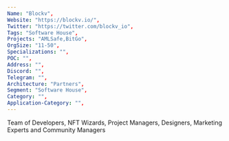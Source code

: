 ```yaml
---
Name: "Blockv",
Website: "https://blockv.io/",
Twitter: "https://twitter.com/blockv_io",
Tags: "Software House",
Projects: "AMLSafe,BitGo",
OrgSize: "11-50",
Specializations: "",
POC: "",
Address: "",
Discord: "",
Telegram: "",
Architecture: "Partners",
Segment: "Software House",
Category: "",
Application-Category: "",
---
```

<!--lang:en--> 
Team of Developers, NFT Wizards, Project Managers, Designers, Marketing Experts and Community Managers
<!--lang:es--] 
Equipo de desarrolladores, asistentes de NFT, gerentes de proyectos, diseñadores, expertos en marketing y gerentes de comunidades
<!--lang:de--] 
Team aus Entwicklern, NFT-Assistenten, Projektmanagern, Designern, Marketingexperten und Community-Managern
<!--lang:fr--] 
Equipe de Développeurs, Assistants NFT, Chefs de Projet, Designers, Experts Marketing et Community Managers
<!--lang:pl--] 
Zespół programistów, kreatorów NFT, kierowników projektów, projektantów, ekspertów ds. marketingu i menedżerów społeczności
<!--lang:uk--] 
Команда розробників, майстрів NFT, менеджерів проектів, дизайнерів, експертів з маркетингу та менеджерів спільноти
[!--lang:*-->  
